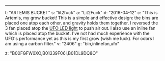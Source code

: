 ---
t: "ARTEMIS BUCKET"
s: "lit2fuck"
a: "Lit2Fuck"
d: "2016-04-12"
c: "This is Artemis, my grow bucket! This is a simple and effective design: the bins are placed one atop each other, and gravity holds them together. I reversed the 3 fan placed atop the <a href='https://amzn.to/36NO5zr'>UFO LED light</a> to push air out. I also use an inline fan which is placed atop the bucket. I've not had much experience with the UFO's performance yet as this is my first grow (wish me luck). For odors I am using a carbon filter."
v: "2406"
g: "bin,inlinefan,ufo"

z: "B00FGFW0XO,B01339F06I,B01DL9DQ8O"
